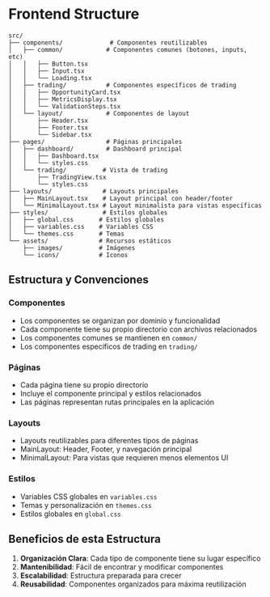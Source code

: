 # Frontend Structure

```
src/
├── components/             # Componentes reutilizables
│   ├── common/            # Componentes comunes (botones, inputs, etc)
│   │   ├── Button.tsx
│   │   ├── Input.tsx
│   │   └── Loading.tsx
│   ├── trading/           # Componentes específicos de trading
│   │   ├── OpportunityCard.tsx
│   │   ├── MetricsDisplay.tsx
│   │   └── ValidationSteps.tsx
│   └── layout/            # Componentes de layout
│       ├── Header.tsx
│       ├── Footer.tsx
│       └── Sidebar.tsx
├── pages/                 # Páginas principales
│   ├── dashboard/         # Dashboard principal
│   │   ├── Dashboard.tsx
│   │   └── styles.css
│   └── trading/          # Vista de trading
│       ├── TradingView.tsx
│       └── styles.css
├── layouts/              # Layouts principales
│   ├── MainLayout.tsx    # Layout principal con header/footer
│   └── MinimalLayout.tsx # Layout minimalista para vistas específicas
├── styles/               # Estilos globales
│   ├── global.css       # Estilos globales
│   ├── variables.css    # Variables CSS
│   └── themes.css       # Temas
└── assets/              # Recursos estáticos
    ├── images/          # Imágenes
    └── icons/           # Iconos
```

## Estructura y Convenciones

### Componentes
- Los componentes se organizan por dominio y funcionalidad
- Cada componente tiene su propio directorio con archivos relacionados
- Los componentes comunes se mantienen en `common/`
- Los componentes específicos de trading en `trading/`

### Páginas
- Cada página tiene su propio directorio
- Incluye el componente principal y estilos relacionados
- Las páginas representan rutas principales en la aplicación

### Layouts
- Layouts reutilizables para diferentes tipos de páginas
- MainLayout: Header, Footer, y navegación principal
- MinimalLayout: Para vistas que requieren menos elementos UI

### Estilos
- Variables CSS globales en `variables.css`
- Temas y personalización en `themes.css`
- Estilos globales en `global.css`

## Beneficios de esta Estructura

1. **Organización Clara**: Cada tipo de componente tiene su lugar específico
2. **Mantenibilidad**: Fácil de encontrar y modificar componentes
3. **Escalabilidad**: Estructura preparada para crecer
4. **Reusabilidad**: Componentes organizados para máxima reutilización
